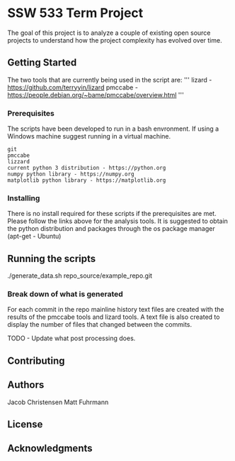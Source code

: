# SSW 533 Term Project

The goal of this project is to analyze a couple of existing open source projects to understand how the project complexity has evolved over time. 

## Getting Started

The two tools that are currently being used in the script are:
'''
lizard - https://github.com/terryyin/lizard
pmccabe - https://people.debian.org/~bame/pmccabe/overview.html
'''

### Prerequisites

The scripts have been developed to run in a bash envronment. If using a Windows machine suggest running in a virtual machine.

```
git
pmccabe
lizzard
current python 3 distribution - https://python.org
numpy python library - https://numpy.org
matplotlib python library - https://matplotlib.org
```

### Installing

There is no install required for these scripts if the prerequisites are met. Please follow the links above for the analysis tools. It is suggested to obtain the python distribution and packages through the os package manager (apt-get - Ubuntu)

## Running the scripts 

./generate_data.sh repo_source/example_repo.git

### Break down of what is generated

For each commit in the repo mainline history text files are created with the results of the pmccabe tools and lizard tools. A text file is also created to display the number of files that changed between the commits. 

TODO - Update what post processing does. 

## Contributing
 

## Authors

Jacob Christensen
Matt Fuhrmann

## License


## Acknowledgments
